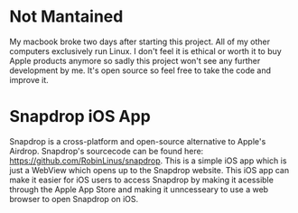 # Not Mantained 
My macbook broke two days after starting this project. All of my other computers exclusively run Linux. I don't feel it is ethical or worth it to buy Apple products anymore so sadly this project won't see any further development by me. It's open source so feel free to take the code and improve it.

# Snapdrop iOS App

Snapdrop is a cross-platform and open-source alternative to Apple's Airdrop. Snapdrop's sourcecode can be found here: https://github.com/RobinLinus/snapdrop. This is a simple iOS app which is just a WebView which opens up to the Snapdrop website. This iOS app can make it easier for iOS users to access Snapdrop by making it acessible through the Apple App Store and making it unncesseary to use a web browser to open Snapdrop on iOS.
